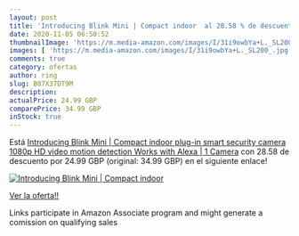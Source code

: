 ```yaml
---
layout: post
title: 'Introducing Blink Mini | Compact indoor  al 28.58 % de descuento'
date: 2020-11-05 06:50:52
thumbnailImage: 'https://m.media-amazon.com/images/I/31i9owbYa+L._SL200_.jpg'
images: [ 'https://m.media-amazon.com/images/I/31i9owbYa+L._SL200_.jpg' ]
comments: true
category: ofertas
author: ring
slug: B07X37DT9M
description:
actualPrice: 24.99 GBP
comparePrice: 34.99 GBP
inStock: true
---
```


Está [Introducing Blink Mini | Compact indoor plug-in smart security camera  1080p HD video  motion detection  Works with Alexa | 1 Camera](https://www.amazon.co.uk/dp/B07X37DT9M/?tag=tolees0a-21) con 28.58 de descuento por 24.99 GBP (original: 34.99 GBP) en el siguiente enlace!

[![Introducing Blink Mini | Compact indoor ](https://m.media-amazon.com/images/I/31i9owbYa+L._SL200_.jpg)](https://www.amazon.co.uk/dp/B07X37DT9M/?tag=tolees0a-21)

[Ver la oferta!!](https://www.amazon.co.uk/dp/B07X37DT9M/?tag=tolees0a-21)

Links participate in Amazon Associate program and might generate a comission on qualifying sales


